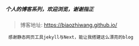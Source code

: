 ##### 个人的博客系列，欢迎浏览，谢谢指正
> 博客地址: https://biaozhiwang.github.io/

```
 感谢静态网页工具jekyll与Next，能让我搭建这么漂亮的blog
```